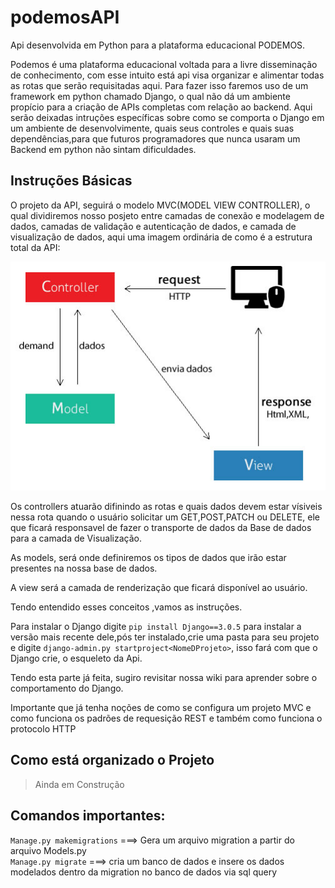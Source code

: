 # podemosAPI
Api desenvolvida em Python para  a plataforma educacional  PODEMOS.

  Podemos é uma plataforma educacional voltada para a livre disseminação de conhecimento, com esse intuito está api visa organizar e alimentar
todas as rotas que serão requisitadas aqui. Para fazer isso faremos uso de um framework em python chamado Django, o qual não dá um ambiente
propício para a criação de APIs  completas com relação ao backend. Aqui serão deixadas intruções específicas sobre como se comporta o Django 
em um ambiente de desenvolvimente, quais seus controles e quais suas dependências,para que futuros programadores que nunca usaram um Backend
em python não sintam dificuldades.

## Instruções Básicas

  O projeto da API, seguirá o modelo MVC(MODEL VIEW CONTROLLER), o qual dividiremos nosso posjeto entre camadas de conexão e modelagem de dados,
camadas de validação e autenticação de  dados, e camada de visualização de dados, aqui uma imagem ordinária de como é a estrutura total da API:



<img src="https://raw.githubusercontent.com/diegoeis/tableless-static-images/master/2015/02/laravel-introducao.jpg">

Os controllers atuarão difinindo as rotas e quais dados devem estar vísiveis nessa rota quando o usuário  solicitar um GET,POST,PATCH ou DELETE,
ele que ficará responsavel de fazer o transporte de dados  da Base de dados para a camada de Visualização.

As models, será onde definiremos os tipos de dados  que irão estar presentes na nossa base de dados.

A view será a camada de renderização que ficará disponível ao usuário.

Tendo entendido  esses conceitos ,vamos  as instruções.

Para instalar o Django digite ```pip install Django==3.0.5``` para instalar a versão mais recente dele,pós ter instalado,crie uma pasta para seu projeto
e digite ```django-admin.py startproject<NomeDProjeto>```, isso fará com que o Django crie, o esqueleto da Api.

Tendo esta parte já feita, sugiro revisitar nossa wiki para aprender sobre o comportamento do Django.

Importante que  já tenha  noções de como se configura um projeto MVC e como funciona os padrões de requesição REST e também como funciona o protocolo HTTP

## Como está organizado o Projeto

> Ainda em Construção

## Comandos importantes:

```Manage.py makemigrations``` ===> Gera um arquivo migration a partir do arquivo Models.py<br/>
```Manage.py migrate``` ===> cria um banco de dados e insere os dados modelados dentro da migration no banco de dados via sql query

